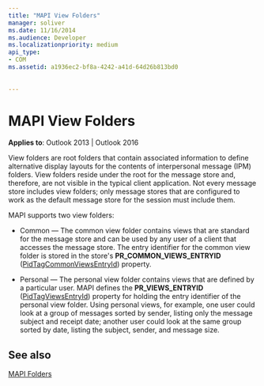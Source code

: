 ```yaml
---
title: "MAPI View Folders"
manager: soliver
ms.date: 11/16/2014
ms.audience: Developer
ms.localizationpriority: medium
api_type:
- COM
ms.assetid: a1936ec2-bf8a-4242-a41d-64d26b813bd0
 
 
---
```


# MAPI View Folders

  
  
**Applies to**: Outlook 2013 | Outlook 2016 
  
View folders are root folders that contain associated information to define alternative display layouts for the contents of interpersonal message (IPM) folders. View folders reside under the root for the message store and, therefore, are not visible in the typical client application. Not every message store includes view folders; only message stores that are configured to work as the default message store for the session must include them.  
  
MAPI supports two view folders:
  
- Common — The common view folder contains views that are standard for the message store and can be used by any user of a client that accesses the message store. The entry identifier for the common view folder is stored in the store's **PR_COMMON_VIEWS_ENTRYID** ([PidTagCommonViewsEntryId](pidtagcommonviewsentryid-canonical-property.md)) property.
    
- Personal — The personal view folder contains views that are defined by a particular user. MAPI defines the **PR_VIEWS_ENTRYID** ([PidTagViewsEntryId](pidtagviewsentryid-canonical-property.md)) property for holding the entry identifier of the personal view folder. Using personal views, for example, one user could look at a group of messages sorted by sender, listing only the message subject and receipt date; another user could look at the same group sorted by date, listing the subject, sender, and message size.
    
## See also



[MAPI Folders](mapi-folders.md)

